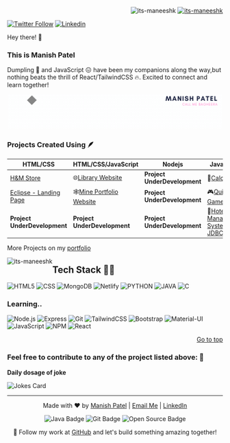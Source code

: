 <div id="top"></div>
<p align="right"> 
  <img src="https://komarev.com/ghpvc/?username=its-maneeshk&label=Profile%20views&color=8a2be2&style=flat" alt="its-maneeshk" /> 
  <a href="mailto:maneeshkurmii@gmail.com"><img src="https://img.shields.io/badge/Connect%20with%20me%20on%20a%20Mail-dc143c" alt="its-maneeshk" /> </a>
</p>



<a href="https://twitter.com/its_maneeshk/"><img alt="Twitter Follow" src="https://img.shields.io/badge/Twitter-300-1DA1F2?style=for-the-badge&logo=twitter&logoColor=83e22b"></a>
<a href="https://linkedin.com/in/itsmaneeshk/"><img alt="Linkedin" src="https://img.shields.io/static/v1?style=for-the-badge&logo=linkedin&label=Linkedin&message=128&color=83e22b"></a>

Hey there! 👋 
### This is Manish Patel 
Dumpling 🥟 and JavaScript 😖 have been my companions along the way,but nothing beats the thrill of React/TailwindCSS 🔥. Excited to connect and learn together! 

<div align= "center">
<!--   <img src="https://github.com/its-maneeshk/.assets/blob/f17e573cbfb1954160691e4f5838be0cb64c4add/Vanilla%401x-1.0s-278px-39px.gif" width="300" alt="Your Image Description"> -->
  <img src="https://github.com/its-maneeshk/.assets/blob/43acd6ade7108edb2da076ede5709d1f54685491/Manish%20Patel.gif" alt="Your Image Description">
</div>


<!-- <p align="left" style="display: inline-block;">
  <img src="https://github.com/its-maneeshk/.assets/blob/f17e573cbfb1954160691e4f5838be0cb64c4add/Vanilla%401x-1.0s-278px-39px.gif" width="300" alt="Your Image Description" style="display: inline-block;>
</p>
<p align="right" style="display: inline-block;">
  <img src="https://github.com/its-maneeshk/.assets/blob/4ca8ba3ff14548a9a6421c5c3eeed862ba7fd376/ReadmeImage.gif" width="300" alt="Your Image Description" style="display: inline-block;>
</p>-->

### Projects Created Using 🪶

| **HTML/CSS**                    | **HTML/CSS/JavaScript**                                                      | **Nodejs**                   | **Java/JDBC**                                                    | **Django**                             |
| ------------------------------  | ---------------------------------                                            | ---------------------------- | ----------------                                            | -------------------------------------- |
| [H&M Store](https://github.com/its-maneeshk/HTML-CSS-Django-projects/tree/1af8f5055f95212081fc352667d584533f7ebe3d/H%26M-Store)          | 🌐[Library Website](https://github.com/its-maneeshk/library-Website.git)     | **Project UnderDevelopment**  | 🧮[Calculator](https://github.com/its-maneeshk/CalculatorUsing-Java.git)  | 📖[e-Book web application](https://github.com/its-maneeshk/e-Book.git)    |
| [Eclipse - Landing Page](https://github.com/its-maneeshk/HTML-CSS-Django-projects/tree/1af8f5055f95212081fc352667d584533f7ebe3d/Eclipse%20-%20Dummy%20website%20demo)   | 🕸️[Mine Portfolio Website](https://manishpatel.netlify.app/)  | **Project UnderDevelopment** | 🎮[Quiz Game](https://github.com/its-maneeshk/Java.git)                    |**Project UnderDevelopment**    |
| **Project UnderDevelopment**    | **Project UnderDevelopment**                                                  | **Project UnderDevelopment** | 🗼[Hotel Management System - JDBC](https://github.com/its-maneeshk/HotelManagementSystemUsingJDBC.git)  |**Project UnderDevelopment**    |

<!--🗼[NFT Site](https://segunajibola.github.io/nft-site/) -->


More Projects on my [portfolio](https://manishpatel.netlify.app/)
<p><img align="left" src="https://github-readme-stats.vercel.app/api/top-langs?username=its-maneeshk&show_icons=true&locale=en&layout=compact" alt="its-maneeshk" /></p>

## Tech Stack 🧑‍💻

![HTML5](https://img.shields.io/badge/html5-%23E34F26.svg?style=for-the-badge&logo=html5&logoColor=white)
![CSS](https://img.shields.io/badge/CSS-239120?&style=for-the-badge&logo=css3&logoColor=white)
![MongoDB](https://img.shields.io/badge/MongoDB-4EA94B?style=for-the-badge&logo=mongodb&logoColor=white)
![Netlify](https://img.shields.io/badge/Netlify-00C7B7?style=for-the-badge&logo=netlify&logoColor=white)
![PYTHON](https://img.shields.io/badge/Python-ffde57?style=for-the-badge&logo=python&logoColor=white)
![JAVA](https://img.shields.io/badge/java-007396?style=for-the-badge&logo=openjdk&logoColor=white)
![C](https://img.shields.io/badge/C-00599C?style=for-the-badge&logo=c&logoColor=white)





### Learning.. 
![Node.js](https://img.shields.io/badge/Node.js-43853D?style=for-the-badge&logo=node.js&logoColor=white)
![Express](https://img.shields.io/badge/Express-000000?style=for-the-badge&logo=express&logoColor=white)
![Git](https://img.shields.io/badge/Git-F05032?style=for-the-badge&logo=git&logoColor=white)
![TailwindCSS](https://img.shields.io/badge/Tailwind_CSS-38B2AC?style=for-the-badge&logo=tailwind-css&logoColor=white)
![Bootstrap](https://img.shields.io/badge/Bootstrap-563D7C?style=for-the-badge&logo=bootstrap&logoColor=white)
![Material-UI](https://img.shields.io/badge/Material--UI-0081CB?style=for-the-badge&logo=material-ui&logoColor=white)
![JavaScript](https://img.shields.io/badge/javascript-%23323330.svg?style=for-the-badge&logo=javascript&logoColor=%23F7DF1E)
![NPM](https://img.shields.io/badge/NPM-%23000000.svg?style=for-the-badge&logo=npm&logoColor=white)
![React](https://img.shields.io/badge/react-%2320232a.svg?style=for-the-badge&logo=react&logoColor=%2361DAFB)


<p align="right"><a href="#top">Go to top</a></p>

  ### Feel free to contribute to any of the project listed above: 🎱
  **Daily dosage of joke**
  
 <img src="https://readme-jokes.vercel.app/api?hideBorder&theme=dracula" alt="Jokes Card" />
  
---

<p align="center">
  Made with ❤️ by <a href="https://www.instagram.com/its_maneeshk_/" target="_blank">Manish Patel</a> | 
  <a href="mailto:maneeshkurmii@gmail.com">Email Me</a> | 
  <a href="https://www.linkedin.com/in/itsmaneeshk/" target="_blank">LinkedIn</a>
</p>

<p align="center">
  <img src="https://img.shields.io/badge/Code-Java-blue?style=flat-square&logo=java" alt="Java Badge">
  <img src="https://img.shields.io/badge/Tool-Git-orange?style=flat-square&logo=git" alt="Git Badge">
  <img src="https://img.shields.io/badge/Project-Open%20Source-brightgreen?style=flat-square" alt="Open Source Badge">
</p>

<p align="center">
  🚀 Follow my work at <a href="https://github.com/its-maneeshk" target="_blank">GitHub</a> and let's build something amazing together!
</p>

